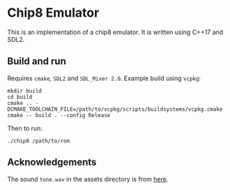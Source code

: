 # Chip8 Emulator
This is an implementation of a chip8 emulator. It is written using C++17 and SDL2. 

## Build and run
Requires `cmake`, `SDL2` and `SDL_Mixer 2.0`. Example build using `vcpkg`:
```
mkdir build
cd build
cmake .. -DCMAKE_TOOLCHAIN_FILE=/path/to/vcpkg/scripts/buildsystems/vcpkg.cmake
cmake -- build . --config Release
```
Then to run:
```
./chip8 /path/to/rom
```

## Acknowledgements
The sound `tone.wav` in the assets directory is from [here](https://freesound.org/people/austin1234575/sounds/213795/).
